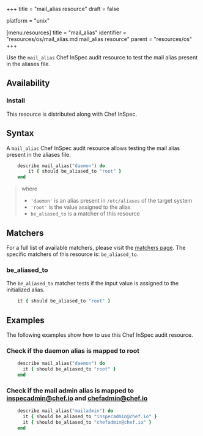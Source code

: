 +++
title = "mail_alias resource"
draft = false

platform = "unix"

[menu.resources]
    title = "mail_alias"
    identifier = "resources/os/mail_alias.md mail_alias resource"
    parent = "resources/os"
+++

Use the `mail_alias` Chef InSpec audit resource to test the mail alias present in the aliases file.

## Availability

### Install

This resource is distributed along with Chef InSpec.

## Syntax

A `mail_alias` Chef InSpec audit resource allows testing the mail alias present in the aliases file.

```ruby
    describe mail_alias("daemon") do
        it { should be_aliased_to "root" }
    end
```

> where
>
> - `'daemon'` is an alias present in `/etc/aliases` of the target system
> - `'root'` is the value assigned to the alias
> - `be_aliased_to` is a matcher of this resource

## Matchers

For a full list of available matchers, please visit the [matchers page](https://docs.chef.io/inspec/matchers/). The specific matchers of this resource is: `be_aliased_to`.

### be_aliased_to

The `be_aliased_to` matcher tests if the input value is assigned to the initialized alias.

```ruby
    it { should be_aliased_to "root" }
```

## Examples

The following examples show how to use this Chef InSpec audit resource.

### Check if the daemon alias is mapped to root

```ruby
    describe mail_alias("daemon") do
      it { should be_aliased_to "root" }
    end
```

### Check if the mail admin alias is mapped to inspecadmin@chef.io and chefadmin@chef.io

```ruby
    describe mail_alias("mailadmin") do
      it { should be_aliased_to "inspecadmin@chef.io" }
      it { should be_aliased_to "chefadmin@chef.io" }
    end
```
